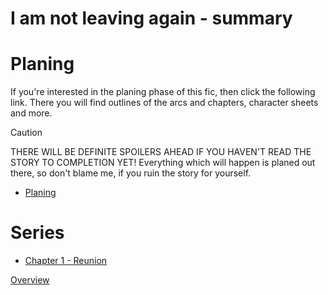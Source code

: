 # I am not leaving again - summary

# Planing
If you're interested in the planing phase of this fic, then click the following link. There you will find outlines of the arcs and chapters, character sheets and more.

> [!CAUTION]
> THERE WILL BE DEFINITE SPOILERS AHEAD IF YOU HAVEN'T READ THE STORY TO COMPLETION YET! Everything which will happen is planed out there, so don't blame me, if you ruin the story for yourself.

- [Planing](/Star%20Wars/Series/I%20am%20not%20leaving%20again/Planing/README.md)

# Series
- [Chapter 1 - Reunion](/Star%20Wars/Series/I%20am%20not%20leaving%20again/Chapter%201%20-%20Reunion.md)

[Overview](/Star%20Wars/README.md)